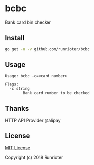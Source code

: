 bcbc
======

Bank card bin checker

## Install

```bash
go get -u -v github.com/runrioter/bcbc
```

## Usage

```
Usage: bcbc -c=<card number>

Flags:
  -c string
        Bank card number to be checked
```

## Thanks

HTTP API Provider @alipay


## License

[MIT License](LICENSE)

Copyright (c) 2018 Runrioter
